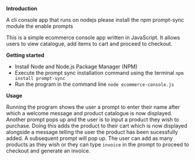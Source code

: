 **Introduction**

A cli console app that runs on nodejs
please install the npm prompt-sync module the enable prompts

This is a simple ecommerce console app written in JavaScript.
It allows users to view catalogue, add items to cart and proceed to checkout.

**Getting started**

- Install Node and Node.js Package Manager (NPM)
- Execute the prompt sync installation command using the terminal
	`npm install prompt-sync`
- Run the program in the command line
	`node ecommerce-console.js`

**Usage**

Running the program shows the user a prompt to enter their name after which a welcome message and product catalogue is now displayed.
Another prompt pops up and the user is to input a product they wish to purchase.
Doing this adds the product to their cart which is now displayed alongside
a message telling the user the product has been sucessfully added.
A subsequent prompt will pop up. The user can add as many products as they wish or they can type `invoice` in the prompt to proceed to checkout and generate an invoice.
